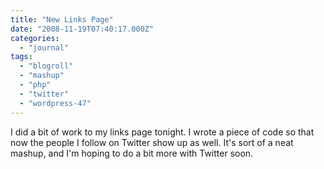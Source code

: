 ```yaml
---
title: "New Links Page"
date: "2008-11-19T07:40:17.000Z"
categories: 
  - "journal"
tags: 
  - "blogroll"
  - "mashup"
  - "php"
  - "twitter"
  - "wordpress-47"
---
```


I did a bit of work to my links page tonight. I wrote a piece of code so that now the people I follow on Twitter show up as well. It's sort of a neat mashup, and I'm hoping to do a bit more with Twitter soon.
